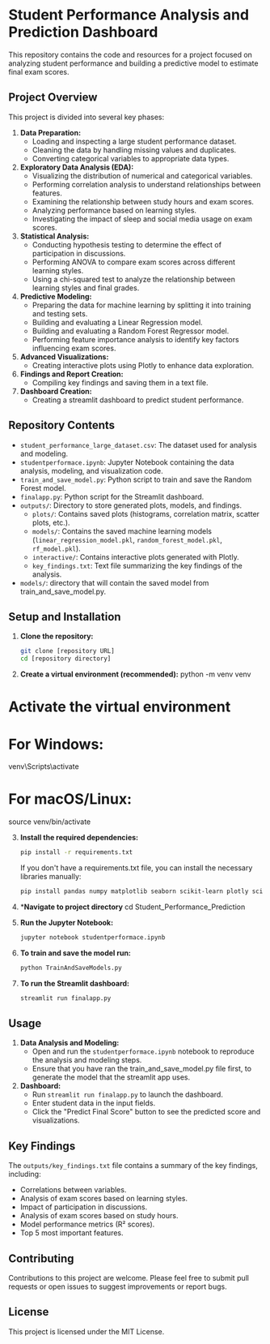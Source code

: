 
# Student Performance Analysis and Prediction Dashboard

This repository contains the code and resources for a project focused on analyzing student performance and building a predictive model to estimate final exam scores.

## Project Overview

This project is divided into several key phases:

1.  **Data Preparation:**
    * Loading and inspecting a large student performance dataset.
    * Cleaning the data by handling missing values and duplicates.
    * Converting categorical variables to appropriate data types.
2.  **Exploratory Data Analysis (EDA):**
    * Visualizing the distribution of numerical and categorical variables.
    * Performing correlation analysis to understand relationships between features.
    * Examining the relationship between study hours and exam scores.
    * Analyzing performance based on learning styles.
    * Investigating the impact of sleep and social media usage on exam scores.
3.  **Statistical Analysis:**
    * Conducting hypothesis testing to determine the effect of participation in discussions.
    * Performing ANOVA to compare exam scores across different learning styles.
    * Using a chi-squared test to analyze the relationship between learning styles and final grades.
4.  **Predictive Modeling:**
    * Preparing the data for machine learning by splitting it into training and testing sets.
    * Building and evaluating a Linear Regression model.
    * Building and evaluating a Random Forest Regressor model.
    * Performing feature importance analysis to identify key factors influencing exam scores.
5.  **Advanced Visualizations:**
    * Creating interactive plots using Plotly to enhance data exploration.
6.  **Findings and Report Creation:**
    * Compiling key findings and saving them in a text file.
7.  **Dashboard Creation:**
    * Creating a streamlit dashboard to predict student performance.

## Repository Contents

* `student_performance_large_dataset.csv`: The dataset used for analysis and modeling.
* `studentperformace.ipynb`: Jupyter Notebook containing the data analysis, modeling, and visualization code.
* `train_and_save_model.py`: Python script to train and save the Random Forest model.
* `finalapp.py`: Python script for the Streamlit dashboard.
* `outputs/`: Directory to store generated plots, models, and findings.
    * `plots/`: Contains saved plots (histograms, correlation matrix, scatter plots, etc.).
    * `models/`: Contains the saved machine learning models (`linear_regression_model.pkl`, `random_forest_model.pkl`, `rf_model.pkl`).
    * `interactive/`: Contains interactive plots generated with Plotly.
    * `key_findings.txt`: Text file summarizing the key findings of the analysis.
* `models/`: directory that will contain the saved model from train_and_save_model.py.

## Setup and Installation

1.  **Clone the repository:**

    ```bash
    git clone [repository URL]
    cd [repository directory]
    ```

2.  **Create a virtual environment (recommended):**
    python -m venv venv
   # Activate the virtual environment
   # For Windows:
   venv\Scripts\activate
   # For macOS/Linux:
   source venv/bin/activate

3.  **Install the required dependencies:**

    ```bash
    pip install -r requirements.txt
    ```

    If you don't have a requirements.txt file, you can install the necessary libraries manually:

    ```bash
    pip install pandas numpy matplotlib seaborn scikit-learn plotly scipy streamlit joblib
    ```
    
4.  ***Navigate to project directory**
    cd Student_Performance_Prediction
    
5.  **Run the Jupyter Notebook:**

    ```bash
    jupyter notebook studentperformace.ipynb
    ```

6.  **To train and save the model run:**

    ```bash
    python TrainAndSaveModels.py
    ```

7.  **To run the Streamlit dashboard:**

    ```bash
    streamlit run finalapp.py
    ```

## Usage

1.  **Data Analysis and Modeling:**
    * Open and run the `studentperformace.ipynb` notebook to reproduce the analysis and modeling steps.
    * Ensure that you have ran the train_and_save_model.py file first, to generate the model that the streamlit app uses.
2.  **Dashboard:**
    * Run `streamlit run finalapp.py` to launch the dashboard.
    * Enter student data in the input fields.
    * Click the "Predict Final Score" button to see the predicted score and visualizations.

## Key Findings

The `outputs/key_findings.txt` file contains a summary of the key findings, including:

* Correlations between variables.
* Analysis of exam scores based on learning styles.
* Impact of participation in discussions.
* Analysis of exam scores based on study hours.
* Model performance metrics (R² scores).
* Top 5 most important features.

## Contributing

Contributions to this project are welcome. Please feel free to submit pull requests or open issues to suggest improvements or report bugs.

## License

This project is licensed under the MIT License.

